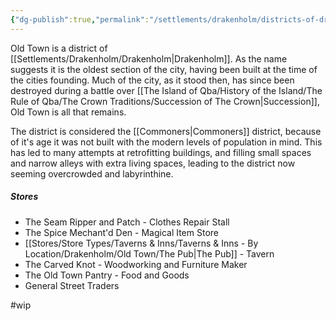 ```yaml
---
{"dg-publish":true,"permalink":"/settlements/drakenholm/districts-of-drakenholm/old-town/"}
---
```


Old Town is a district of [[Settlements/Drakenholm/Drakenholm\|Drakenholm]]. As the name suggests it is the oldest section of the city, having been built at the time of the cities founding. Much of the city, as it stood then, has since been destroyed during a battle over [[The Island of Qba/History of the Island/The Rule of Qba/The Crown Traditions/Succession of The Crown\|Succession]], Old Town is all that remains. 

The district is considered the [[Commoners\|Commoners]] district, because of it's age it was not built with the modern levels of population in mind. This has led to many attempts at retrofitting buildings, and filling small spaces and narrow alleys with extra living spaces, leading to the district now seeming overcrowded and labyrinthine.

##### Stores
- The Seam Ripper and Patch - Clothes Repair Stall
- The Spice Mechant'd Den - Magical Item Store
- [[Stores/Store Types/Taverns & Inns/Taverns & Inns - By Location/Drakenholm/Old Town/The Pub\|The Pub]] - Tavern
- The Carved Knot - Woodworking and Furniture Maker
- The Old Town Pantry - Food and Goods
- General Street Traders

#wip